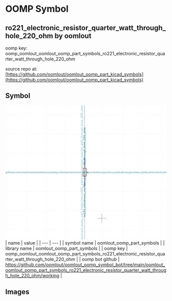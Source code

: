 # OOMP Symbol  
## ro221_electronic_resistor_quarter_watt_through_hole_220_ohm  by oomlout  
  
oomp key: oomp_oomlout_oomlout_oomp_part_symbols_ro221_electronic_resistor_quarter_watt_through_hole_220_ohm  
  
source repo at: [https://github.com/oomlout/oomlout_oomp_part_kicad_symbols](https://github.com/oomlout/oomlout_oomp_part_kicad_symbols)  
## Symbol  
  
[![working.png](working_600.png)](working.png)  
| name | value | 
| --- | --- | 
| symbol name | oomlout_oomp_part_symbols | 
| library name | oomlout_oomp_part_symbols | 
| oomp key | oomp_oomlout_oomlout_oomp_part_symbols_ro221_electronic_resistor_quarter_watt_through_hole_220_ohm | 
| oomp bot github | https://github.com/oomlout/oomlout_oomp_symbol_bot/tree/main/oomlout_oomlout_oomp_part_symbols_ro221_electronic_resistor_quarter_watt_through_hole_220_ohm/working | 
## Images  
